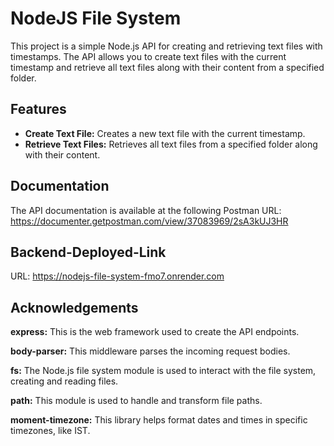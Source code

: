 # NodeJS File System

This project is a simple Node.js API for creating and retrieving text files with timestamps. The API allows you to create text files with the current timestamp and retrieve all text files along with their content from a specified folder.

## Features

- **Create Text File:** Creates a new text file with the current timestamp.
- **Retrieve Text Files:** Retrieves all text files from a specified folder along with their content.

## Documentation

The API documentation is available at the following Postman URL: https://documenter.getpostman.com/view/37083969/2sA3kUJ3HR

## Backend-Deployed-Link

URL: https://nodejs-file-system-fmo7.onrender.com

## Acknowledgements

**express:** This is the web framework used to create the API endpoints.

**body-parser:** This middleware parses the incoming request bodies.

**fs:** The Node.js file system module is used to interact with the file system, creating and reading files.

**path:** This module is used to handle and transform file paths.

**moment-timezone:** This library helps format dates and times in specific timezones, like IST.

